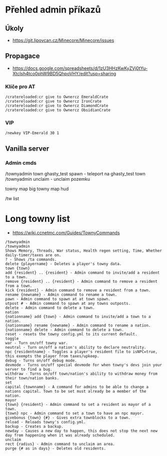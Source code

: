 # Přehled admin příkazů

## Úkoly
- https://git.lipovcan.cz/Minecore/Minecore/issues

## Propagace
- https://docs.google.com/spreadsheets/d/1zU3HHzKwKyZVj0tYu-XtcIsh4tco0phW9BD5QhpoVHY/edit?usp=sharing

### Klíče pro AT
```
/cratereloaded:cr give to Ownercz EmeraldCrate
/cratereloaded:cr give to Ownercz IronCrate
/cratereloaded:cr give to Ownercz DiamondCrate
/cratereloaded:cr give to Ownercz ObsidianCrate
```
### VIP
```
/newkey VIP-Emerald 30 1
```

## Vanilla server
### Admin cmds
/townyadmin town ghasty_test spawn - teleport na ghasty_test town
/townyadmin unclaim - unclaim pozemku


towny map big
towny map hud


/tw list


# Long towny list
- https://wiki.ccnetmc.com/Guides/TownyCommands

```
/townyadmin
/townyadmin
Shows Memory, Threads, War status, Health regen setting, Time, Whether daily-timer/taxes are on.
? - Shows /ta commands.
delete {playername} - Deletes a player's towny data.
town {town}
add {resident} .. {resident} - Admin command to invite/add a resident to a town.
remove {resident} .. {resident} - Admin command to remove a resident from a town.
kick {resident} - Admin command to remove a resident from a town.
rename {newname} - Admin command to rename a town.
pawn - Admin command to spawn at at town spawn.
utpost # - Admin command to spawn at any towns outposts.
delete - Admin command to delete a town.
nation
{nationname} add {town} - Admin command to invite/add a town to a nation.
{nationname} rename {newname} - Admin command to rename a nation.
{nationname} delete - Admin command to delete a town.
reset - resets the towny config.yml to its current default.
toggle
war - Turn on/off towny war.
neutral - Turn on/off a nation's ability to declare neutrality.
npc {residentname} - Toggles a player's resident file to isNPC=true, this exempts the player from taxes/upkeep.
debug - Turns on/off debug mode.
devmode - Turns on/off special devmode for when towny's devs join your server to find a bug.
withdraw - Turns on/off town/nation's ability to withdraw money from their town/nation banks.
set
capital {townname} - A command for admins to be able to change a nations capital. Town to be set must already be a member of the nation.
mayor
{town} {resident} - Admin command to set a resident as mayor of a town.
{town} npc - Admin command to set a town to have an npc mayor.
givebonus {town} {#} - Gives extra townblocks to a town.
reload - Reloads towny's config.yml.
backup - Creates a backup.
newday - Causes a new day to happen, this does not stop the next new day from happening when it was already scheduled.
unclaim
rect {radius} - Admin command to unclaim an area.
purge {# as in days} - Deletes old residents.
```
